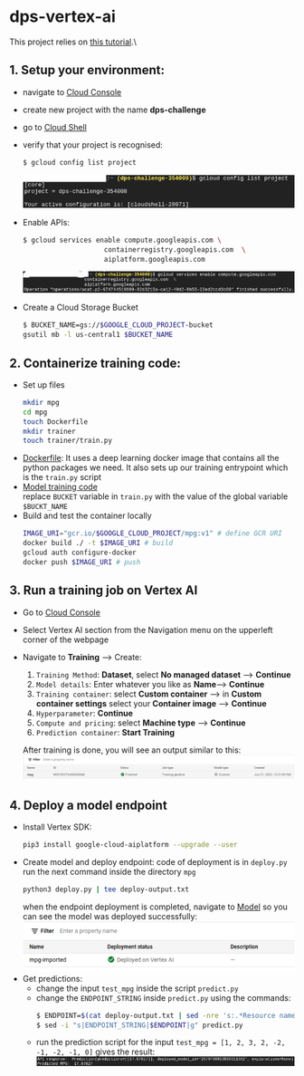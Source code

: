 # dps-vertex-ai
This project relies on [this tutorial](https://codelabs.developers.google.com/codelabs/vertex-ai-custom-models#0).\
## 1. Setup your environment:
* navigate to [Cloud Console](http://console.cloud.google.com/)
* create new project with the name **dps-challenge**

* go to [Cloud Shell](https://cloud.google.com/cloud-shell/)
* verify that your project is recognised:
    ```bash
    $ gcloud config list project
    ```
    ![step1](imgs/step1.png)
* Enable APIs:
    ```bash
    $ gcloud services enable compute.googleapis.com \
                        containerregistry.googleapis.com  \
                        aiplatform.googleapis.com
    ```
    ![step2](imgs/step2.png)
* Create a Cloud Storage Bucket
    ```bash
    $ BUCKET_NAME=gs://$GOOGLE_CLOUD_PROJECT-bucket
    gsutil mb -l us-central1 $BUCKET_NAME
    ```
## 2. Containerize training code:
* Set up files
    ```bash
    mkdir mpg
    cd mpg
    touch Dockerfile
    mkdir trainer
    touch trainer/train.py
    ```
* [Dockerfile](Dockerfile): It uses a deep learning docker image that contains all the python packages we need. It also sets up our training entrypoint which is the `train.py` script
* [Model training code](trainer/train.py) \
    replace `BUCKET` variable in `train.py` with the value of the global variable `$BUCKT_NAME`
* Build and test the container locally
    ```bash
    IMAGE_URI="gcr.io/$GOOGLE_CLOUD_PROJECT/mpg:v1" # define GCR URI
    docker build ./ -t $IMAGE_URI # build
    gcloud auth configure-docker
    docker push $IMAGE_URI # push
    ```
## 3. Run a training job on Vertex AI
* Go to [Cloud Console](http://console.cloud.google.com/)
* Select Vertex AI section from the Navigation menu on the upperleft corner of the webpage
* Navigate to **Training** --> Create:
    1. `Training Method`: **Dataset**, select **No managed dataset** --> **Continue**
    2. `Model details`: Enter whatever you like as **Name**--> **Continue**
    3. `Training container`: select **Custom container** --> in **Custom container settings** select your **Container image** --> **Continue**
    4. `Hyperparameter`: **Continue**
    5. `Compute and pricing`: select **Machine type** --> **Continue**
    6. `Prediction container`: **Start Training**

    After training is done, you will see an output similar to this:
    ![training](imgs/training.png)

## 4. Deploy a model endpoint
* Install Vertex SDK: 
    ```bash
    pip3 install google-cloud-aiplatform --upgrade --user
    ```
* Create model and deploy endpoint: code of deployment is in `deploy.py`
    run the next command inside the directory `mpg`
    ```bash
    python3 deploy.py | tee deploy-output.txt
    ```
    when the endpoint deployment is completed, navigate to [Model](https://console.cloud.google.com/ai/platform/models) so you can see the model was deployed successfully: \
    ![deploy](imgs/deploy.png)
* Get predictions:
    * change the input `test_mpg` inside the script `predict.py`
    * change the `ENDPOINT_STRING` inside `predict.py` using the commands:
        ```bash
        $ ENDPOINT=$(cat deploy-output.txt | sed -nre 's:.*Resource name\: (.*):\1:p' | tail -1)
        $ sed -i "s|ENDPOINT_STRING|$ENDPOINT|g" predict.py
        ```
    * run the prediction script for the input `test_mpg = [1, 2, 3, 2, -2, -1, -2, -1, 0]` gives the result:
    ![result](imgs/result.png)
